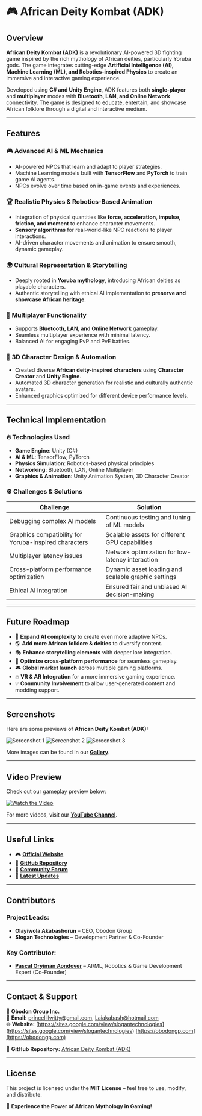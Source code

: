 # 🎮 African Deity Kombat (ADK)

## Overview
**African Deity Kombat (ADK)** is a revolutionary AI-powered 3D fighting game inspired by the rich mythology of African deities, particularly Yoruba gods. The game integrates cutting-edge **Artificial Intelligence (AI), Machine Learning (ML), and Robotics-inspired Physics** to create an immersive and interactive gaming experience.

Developed using **C# and Unity Engine**, ADK features both **single-player** and **multiplayer** modes with **Bluetooth, LAN, and Online Network** connectivity. The game is designed to educate, entertain, and showcase African folklore through a digital and interactive medium.

---
## Features

### 🎮 **Advanced AI & ML Mechanics**
- AI-powered NPCs that learn and adapt to player strategies.
- Machine Learning models built with **TensorFlow** and **PyTorch** to train game AI agents.
- NPCs evolve over time based on in-game events and experiences.

### 🏆 **Realistic Physics & Robotics-Based Animation**
- Integration of physical quantities like **force, acceleration, impulse, friction, and moment** to enhance character movements.
- **Sensory algorithms** for real-world-like NPC reactions to player interactions.
- AI-driven character movements and animation to ensure smooth, dynamic gameplay.

### 🌍 **Cultural Representation & Storytelling**
- Deeply rooted in **Yoruba mythology**, introducing African deities as playable characters.
- Authentic storytelling with ethical AI implementation to **preserve and showcase African heritage**.

### 👾 **Multiplayer Functionality**
- Supports **Bluetooth, LAN, and Online Network** gameplay.
- Seamless multiplayer experience with minimal latency.
- Balanced AI for engaging PvP and PvE battles.

### 🎨 **3D Character Design & Automation**
- Created diverse **African deity-inspired characters** using **Character Creator** and **Unity Engine**.
- Automated 3D character generation for realistic and culturally authentic avatars.
- Enhanced graphics optimized for different device performance levels.

---
## Technical Implementation

### 🔥 **Technologies Used**
- **Game Engine**: Unity (C#)
- **AI & ML**: TensorFlow, PyTorch
- **Physics Simulation**: Robotics-based physical principles
- **Networking**: Bluetooth, LAN, Online Multiplayer
- **Graphics & Animation**: Unity Animation System, 3D Character Creator

### ⚙ **Challenges & Solutions**
| Challenge | Solution |
|-----------|----------|
| Debugging complex AI models | Continuous testing and tuning of ML models |
| Graphics compatibility for Yoruba-inspired characters | Scalable assets for different GPU capabilities |
| Multiplayer latency issues | Network optimization for low-latency interaction |
| Cross-platform performance optimization | Dynamic asset loading and scalable graphic settings |
| Ethical AI integration | Ensured fair and unbiased AI decision-making |

---
## Future Roadmap
- 🚀 **Expand AI complexity** to create even more adaptive NPCs.
- 🌎 **Add more African folklore & deities** to diversify content.
- 🎭 **Enhance storytelling elements** with deeper lore integration.
- 📡 **Optimize cross-platform performance** for seamless gameplay.
- 🎮 **Global market launch** across multiple gaming platforms.
- 🔥 **VR & AR Integration** for a more immersive gaming experience.
- 💡 **Community Involvement** to allow user-generated content and modding support.

---
## Screenshots
Here are some previews of **African Deity Kombat (ADK):**

![Screenshot 1](link_to_screenshot1.png)
![Screenshot 2](link_to_screenshot2.png)
![Screenshot 3](link_to_screenshot3.png)

More images can be found in our **[Gallery](link_to_gallery_page)**.

---
## Video Preview
Check out our gameplay preview below:

[![Watch the Video](https://img.youtube.com/vi/YOUR_VIDEO_ID/0.jpg)](https://www.youtube.com/watch?v=YOUR_VIDEO_ID)

For more videos, visit our **[YouTube Channel](https://www.youtube.com/channel/YOUR_CHANNEL_ID)**.

---
## Useful Links
- 🎮 **[Official Website](https://obodongp.com)**
- 📂 **[GitHub Repository](https://github.com/AfricanDeityKombat)**
- 💬 **[Community Forum](link_to_community_forum)**
- 📰 **[Latest Updates](link_to_latest_updates)**

---
## Contributors
### **Project Leads:**
- **Olayiwola Akabashorun** – CEO, Obodon Group
- **Slogan Technologies** – Development Partner & Co-Founder

### **Key Contributor:**
- <a href="https://linkedin.com/in/kayung-developer">**Pascal Oryiman Aondover**</a> – AI/ML, Robotics & Game Development Expert (Co-Founder)

---
## Contact & Support
📍 **Obodon Group Inc.**  
📧 **Email:** princelillwitty@gmail.com, Laiakabash@hotmail.com  
🌐 **Website:** [https://sites.google.com/view/slogantechnologies] (https://sites.google.com/view/slogantechnologies) [https://obodongp.com](https://obodongp.com)  

🔗 **GitHub Repository:** [African Deity Kombat (ADK)](https://github.com/ADK)

---
## License
This project is licensed under the **MIT License** – feel free to use, modify, and distribute.

🚀 **Experience the Power of African Mythology in Gaming!**

